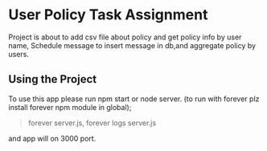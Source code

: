 # User Policy Task Assignment

Project is about to add csv file about policy and get policy info by user name,
Schedule message to insert  message in db,and aggregate policy by users.


## Using the Project

To use this app please run npm start or node server.
(to run with forever plz install forever npm module in global);

> forever server.js, forever logs server.js

and app will on 3000 port.


